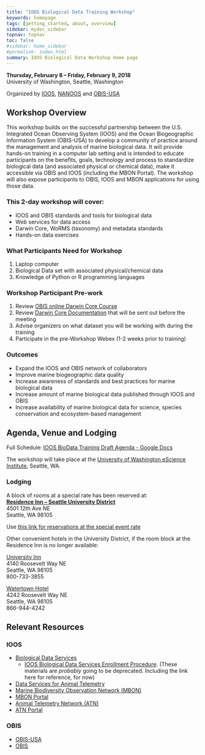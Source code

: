 ```yaml
---
title: "IOOS Biological Data Training Workshop"
keywords: homepage
tags: [getting_started, about, overview]
sidebar: mydoc_sidebar
topnav: topnav
toc: false
#sidebar: home_sidebar
#permalink: index.html
summary: IOOS Biological Data Workshop Home page 
---
```


**Thursday, February 8 – Friday, February 9, 2018**    
University of Washington, Seattle, Washington 

Organized by [IOOS](https://ioos.noaa.gov/), [NANOOS](http://nanoos.org) and [OBIS-USA](https://www1.usgs.gov/csas/obis-usa/)


## Workshop Overview

This workshop builds on the successful partnership between the U.S. Integrated Ocean Observing System (IOOS) and the Ocean Biogeographic Information System (OBIS-USA) to develop a community of practice around the management and analysis of marine biological data.  It will provide hands-on training in a computer lab setting and is intended to educate participants on the benefits, goals, technology and process to standardize biological data (and associated physical or chemical data), make it accessible via OBIS and IOOS (including the MBON Portal).  The workshop will also expose participants to OBIS, IOOS and MBON applications for using those data.

### This 2-day workshop will cover:
- IOOS and OBIS standards and tools for biological data
- Web services for data access
- Darwin Core, WoRMS (taxonomy) and metadata standards
- Hands-on data exercises

### What Participants Need for Workshop
1. Laptop computer
2. Biological Data set with associated physical/chemical data
3. Knowledge of Python or R programming languages

### Workshop Participant Pre-work
1. Review [OBIS online Darwin Core Course](http://classroom.oceanteacher.org/course/view.php?id=311)
2. Review [Darwin Core Documentation](http://www.iobis.org/manual/darwincore/) that will be sent out before the meeting
3. Advise organizers on what dataset you will be working with during the training
4. Participate in the pre-Workshop Webex (1-2 weeks prior to training) 

### Outcomes
- Expand the IOOS and OBIS network of collaborators
- Improve marine biogeographic data quality
- Increase awareness of standards and best practices for marine biological data
- Increase amount of marine biological data published through IOOS and OBIS 
- Increase availability of marine biological data for science, species conservation and ecosystem-based management 


## Agenda, Venue and Lodging

Full Schedule: [IOOS BioData Training Draft Agenda - Google Docs](https://docs.google.com/document/d/18sH6xi31OzBe2_Q_IOFcIU4ZlwpHYDa8zm7GdKNQ-BY/edit#heading=h.pmrvh5fmdhgd)

The workshop will take place at the [University of Washington eScience Institute](http://escience.washington.edu/), Seattle, WA.

### Lodging

A block of rooms at a special rate has been reserved at:    
**[Residence Inn – Seattle University District](http://www.marriott.com/hotels/travel/seaud-residence-inn-seattle-university-district/)**    
4501 12th Ave NE    
Seattle, WA 98105

Use [this link for reservations at the special event rate](http://www.marriott.com/meeting-event-hotels/group-corporate-travel/groupCorp.mi?resLinkData=UW%20Biological%20Data%20Training%20Workshop%5ESEAUD%60BDTBDTA%60179.00%60USD%60false%603%602/7/18%602/10/18%601/8/18&app=resvlink&stop_mobi=yes)

Other convenient hotels in the University District, if the room block at the Residence Inn is no longer available:

[University Inn](http://www.universityinnseattle.com)   
4140 Roosevelt Way NE   
Seattle, WA  98105   
800-733-3855    

[Watertown Hotel](http://www.watertownseattle.com )   
4242 Roosevelt Way NE   
Seattle, WA 98105   
866-944-4242   


## Relevant Resources

### IOOS
- [Biological Data Services](https://ioos.github.io/biological-data-services/)
  - [IOOS Biological Data Services Enrollment Procedure](https://ioos.github.io/biological-data-services/biological-data-procedure.html). (These materials are *probably* going to be deprecated. Including the link here for reference, for now)
- [Data Services for Animal Telemetry](http://ioos.github.io/animal-telemetry/)
- [Marine Biodiversity Observation Network (MBON)](https://ioos.noaa.gov/project/bio-data/)
- [MBON Portal](https://mbon.ioos.us/)
- [Animal Telemetry Network (ATN)](https://ioos.noaa.gov/project/atn/)
- [ATN Portal](http://oceanview.pfeg.noaa.gov/ATN/)

### OBIS
- [OBIS-USA](https://www1.usgs.gov/csas/obis-usa/)
- [OBIS](http://www.iobis.org/)
